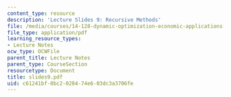 ```yaml
---
content_type: resource
description: 'Lecture Slides 9: Recursive Methods'
file: /media/courses/14-128-dynamic-optimization-economic-applications-recursive-methods-spring-2003/c61241bf0bc2028474e603dc3a3706fe_slides9.pdf
file_type: application/pdf
learning_resource_types:
- Lecture Notes
ocw_type: OCWFile
parent_title: Lecture Notes
parent_type: CourseSection
resourcetype: Document
title: slides9.pdf
uid: c61241bf-0bc2-0284-74e6-03dc3a3706fe
---
```

